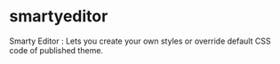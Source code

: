 # smartyeditor
Smarty Editor : Lets you create your own styles or override default CSS code of published theme.
